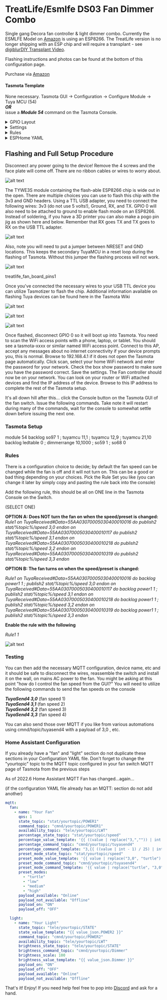 # TreatLife/Esmlfe DS03 Fan Dimmer Combo

Single gang Decora fan controller & light dimmer combo.  Currently the ESMLFE Model on [Amazon](https://amzn.to/3hgfoqX) is using an ESP8266.  The TreatLife version is no longer shipping with an ESP chip and will require a transplant - see [digiblurDIY Transplant Video](https://youtu.be/d_HpkIiWC3Y).

Flashing instructions and photos can be found at the bottom of this configuration page.

Purchase via [Amazon](https://amzn.to/3hgfoqX)  

#### Tasmota Template
None necessary.  Tasmota GUI -> Configuration -> Configure Module -> Tuya MCU (54)  
***OR***  
issue a ***Module 54*** command on the Tasmota Console. 

<details><summary>GPIO Layout</summary>     
<p>

| GPIO |    Component | Description |
|------ |-------------|-------------|         
|GPIO01	| Tuya Tx | 
|GPIO03	| Tuya Rx | 
</p></details>


<details><summary>Settings</summary>     
<p>

| Setting | Description
|---------------|-------------
| setoption97 1 | Set 115200 TuyaMCU Serial Baud Rate
| setoption59 1 | Report light state changes via MQTT
| setoption68 0 | Make sure it is single color dimming mode
| ledtable 0 | Optional linear dimming setting
| tuyamcu 11,1 | Assign Relay1 to dpID 1
| tuyamcu 12,9 | Assign Relay2 to dpID 9
| tuyamcu 21,10 | Assign Dimmer to dpID 10
| dimmerrange 10,1000 | Assign the upper and lower dimmer button range to match the buttons (this is not set per bulb type)

</p></details>

<details><summary>Rules</summary>     
<p>

OPTION A: Does NOT turn the fan on when the speed/preset is changed:  

Rule1 on TuyaReceived#Data=55AA03070005030400010016 do publish2 stat/%topic%/speed 3,0 endon
      on TuyaReceived#Data=55AA03070005030400010117 do publish2 stat/%topic%/speed 3,1 endon
      on TuyaReceived#Data=55AA03070005030400010218 do publish2 stat/%topic%/speed 3,2 endon
      on TuyaReceived#Data=55AA03070005030400010319 do publish2 stat/%topic%/speed 3,3 endon

OPTION B: The fan turns on when the speed/preset is changed:

Rule1 on TuyaReceived#Data=55AA03070005030400010016 do backlog power1 1 ; publish2 stat/%topic%/speed 3,0 endon on TuyaReceived#Data=55AA03070005030400010117 do backlog power1 1 ; publish2 stat/%topic%/speed 3,1 endon on TuyaReceived#Data=55AA03070005030400010218 do backlog power1 1 ; publish2 stat/%topic%/speed 3,2 endon on TuyaReceived#Data=55AA03070005030400010319 do backlog power1 1 ; publish2 stat/%topic%/speed 3,3 endon

Enable the rule with the following

Rule1 1

</p></details>

<details><summary>ESPHome YAML</summary>     
<p>

```yaml
Waiting for your PR!
```
</p></details>

## Flashing and Full Setup Procedure

Disconnect any power going to the device!  Remove the 4 screws and the face plate will come off.  There are no ribbon cables or wires to worry about.

![alt text](/img/devices/treatlife_fan_face.webp "Treatlife Fan Controller")

The TYWE3S module containing the flash-able ESP8266 chip is wide out in the open.  There are multiple choices you can use to flash this chip with the 3v3 and GND headers.  Using a TTL USB adapter, you need to connect the following wires:  3v3 (do not use 5 volts!), Ground, RX, and TX.  GPIO 0 will also need to be attached to ground to enable flash mode on an ESP8266.  Instead of soldering, if you have a 3D printer you can also make a pogo pin jig as shown here and below.  Remember that RX goes TX and TX goes to RX on the USB TTL adapter.

![alt text](/img/devices/treatlife_fan_board1.webp "Treatlife Fan Controller")

Also, note you will need to put a jumper between NRESET and GND locations. This keeps the secondary TuyaMCU in a reset loop during the flashing of Tasmota.  Without this jumper the flashing process will not work.  

![alt text](/img/devices/treatlife_fan_board2.webp "Treatlife Fan Controller")

treatlife_fan_board_pins1

Once you've connected the necessary wires to your USB TTL device you can utilize Tasmotizer to flash the chip.  Additional information available on flashing Tuya devices can be found here in the Tasmota Wiki  

![alt text](/img/devices/tywes3_pinout.webp "Treatlife Fan Controller")

![alt text](/img/devices/treatlife_fan_board2.webp "Treatlife Fan Controller")

![alt text](/img/devices/treatlife_fan_board_pins2.webp "Treatlife Fan Controller")

Once flashed, disconnect GPIO 0 so it will boot up into Tasmota.  You need to scan the WiFi access points with a phone, laptop, or tablet.  You should see a tasmota-xxxx or similar named WiFi access point.  Connect to this AP, accept any messages about no internet connectivity if your device prompts you, this is normal.  Browse to 192.168.4.1 if it does not open the Tasmota page automatically. Click scan, select your home WiFi network and enter the password for your network.  Check the box show password to make sure you have the password correct.  Save the settings.  The Fan controller should now be on your network.  You can look on your router or WiFi attached devices and find the IP address of the device.  Browse to this IP address to complete the rest of the Tasmota setup.

It's all down hill after this...  click the Console button on the Tasmota GUI of the fan switch.  Issue the following commands.  Take note it will restart during many of the commands, wait for the console to somewhat settle down before issuing the next one.  

### Tasmota Setup

module 54
backlog so97 1 ; tuyamcu 11,1 ; tuyamcu 12,9 ; tuyamcu 21,10
backlog ledtable 0 ; dimmerrange 10,1000 ; so59 1 ; so68 0

### Rules

There is a configuration choice to decide; by default the fan speed can be changed while the fan is off and it will not turn on.  This can be a good or bad thing depending on your choices.  Pick the Rule Set you like (you can change it later by simply copy and pasting the rule back into the console)

Add the following rule, this should be all on ONE line in the Tasmota Console on the Switch.

(SELECT ONE)

**OPTION A: Does NOT turn the fan on when the speed/preset is changed:**  
*Rule1 on TuyaReceived#Data=55AA03070005030400010016 do publish2 stat/%topic%/speed 3,0 endon
      on TuyaReceived#Data=55AA03070005030400010117 do publish2 stat/%topic%/speed 3,1 endon
      on TuyaReceived#Data=55AA03070005030400010218 do publish2 stat/%topic%/speed 3,2 endon
      on TuyaReceived#Data=55AA03070005030400010319 do publish2 stat/%topic%/speed 3,3 endon*

**OPTION B: The fan turns on when the speed/preset is changed:**

*Rule1 on TuyaReceived#Data=55AA03070005030400010016 do backlog power1 1 ; publish2 stat/%topic%/speed 3,0 endon on TuyaReceived#Data=55AA03070005030400010117 do backlog power1 1 ; publish2 stat/%topic%/speed 3,1 endon on TuyaReceived#Data=55AA03070005030400010218 do backlog power1 1 ; publish2 stat/%topic%/speed 3,2 endon on TuyaReceived#Data=55AA03070005030400010319 do backlog power1 1 ; publish2 stat/%topic%/speed 3,3 endon*

**Enable the rule with the following**

*Rule1 1*

![alt text](/img/devices/treatlife_fan_tas1.webp "Treatlife Fan Controller")

### Testing

You can then add the necessary MQTT configuration, device name, etc and it should be safe to disconnect the wires, reassemble the switch and install it on the wall, on mains AC power to the fan.  You might be asking at this point "how do I control the fan speed from the GUI?"  You will need to utilize the following commands to send the fan speeds on the console

***TuyaSend4 3,0***  (fan speed 1)  
***TuyaSend4 3,1***  (fan speed 2)  
***TuyaSend4 3,2***  (fan speed 3)  
***TuyaSend4 3,3***  (fan speed 4)  

You can also send those over MQTT if you like from various automations using cmnd/topic/tuyasend4 with a payload of 3,0 , etc.  

### Home Assistant Configuration

If you already have a "fan" and "light" section do not duplicate these sections in your Configuration YAML file.  Don't forget to change the "yourtopic" topic to the MQTT topic configured in your fan switch MQTT page of Tasmota from the previous steps

As of 2022.6 Home Assistant MQTT Fan has changed...again... 

(if the configuration YAML file already has an MQTT: section do not add another)

```yaml
mqtt:
  fan:
    - name: "Your Fan"  
      qos: 1
      state_topic: "stat/yourtopic/POWER1"
      command_topic: "cmnd/yourtopic/POWER1"
      availability_topic: "tele/yourtopic/LWT"
      percentage_state_topic: "stat/yourtopic/speed"
      percentage_value_template: '{{ ((value | replace("3,","")) | int + 1) * 25 }}'
      percentage_command_topic: "cmnd/yourtopic/tuyasend4"
      percentage_command_template: "3,{{ ((value | int - 1) / 25) | int }}"
      preset_mode_state_topic: "stat/yourtopic/speed"
      preset_mode_value_template: '{{ value | replace("3,0", "turtle") | replace("3,1", "low") | replace("3,2", "medium") | replace("3,3", "high") }}'
      preset_mode_command_topic: "cmnd/yourtopic/tuyasend4"
      preset_mode_command_template: '{{ value | replace("turtle", "3,0") | replace("low", "3,1") | replace("medium", "3,2") | replace("high", "3,3") }}'
      preset_modes:
        - "turtle"
        - "low"
        - "medium"
        - "high"
      payload_available: "Online"
      payload_not_available: "Offline"
      payload_on: "ON"
      payload_off: "OFF"

  light:
    - name: "Your Light"
      state_topic: "tele/yourtopic/STATE"
      state_value_template: "{{ value_json.POWER2 }}"
      command_topic: "cmnd/yourtopic/POWER2"
      availability_topic: "tele/yourtopic/LWT"
      brightness_state_topic: "tele/yourtopic/STATE"
      brightness_command_topic: "cmnd/yourtopic/Dimmer"
      brightness_scale: 100
      brightness_value_template: "{{ value_json.Dimmer }}"
      payload_on: "ON"
      payload_off: "OFF"
      payload_available: "Online"
      payload_not_available: "Offline"
```

That's it!  Enjoy!  If you need help feel free to pop into [Discord](https://discord.digiblur.com) and ask for a hand.  

